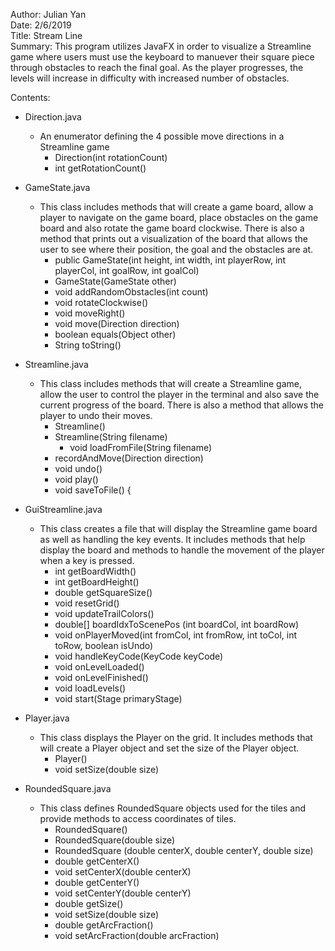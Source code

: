 Author: Julian Yan  
Date: 2/6/2019  
Title: Stream Line  
Summary: This program utilizes JavaFX in order to visualize a Streamline game where users must use the keyboard to manuever their square piece through obstacles to reach the final goal. As the player progresses, the levels will increase in difficulty with increased number of obstacles. 

Contents: 
* Direction.java 
  * An enumerator defining the 4 possible move directions in a Streamline game
    * Direction(int rotationCount)
    * int getRotationCount()
  
* GameState.java
  * This class includes methods that will create a game board, allow a player to navigate on the game board, place obstacles on the game board and also rotate the game board clockwise. There is also a method that prints out a visualization of the board that allows the user to see where their position, the goal and the obstacles are at. 
    * public GameState(int height, int width, int playerRow, int playerCol, int goalRow, int goalCol)
    * GameState(GameState other)
    * void addRandomObstacles(int count)
    *  void rotateClockwise()
    * void moveRight()
    * void move(Direction direction)
    * boolean equals(Object other)
    * String toString()
  
* Streamline.java
  * This class includes methods that will create a Streamline game, allow the user to control the player in the terminal and also save the current progress of the board. There is also a method that allows the player to undo their moves. 
    * Streamline()
    * Streamline(String filename)
      * void loadFromFile(String filename)
    * recordAndMove(Direction direction)
    * void undo()
    * void play()
    * void saveToFile() {

* GuiStreamline.java
  * This class creates a file that will display the Streamline game board as well as handling the key events. It includes methods that help display the board and methods to handle the movement of the player when a key is pressed.
    * int getBoardWidth()
    * int getBoardHeight()
    * double getSquareSize()
    * void resetGrid()
    * void updateTrailColors()
    * double[] boardIdxToScenePos (int boardCol, int boardRow)
    * void onPlayerMoved(int fromCol, int fromRow, int toCol, int toRow, boolean isUndo)
    * void handleKeyCode(KeyCode keyCode)
    * void onLevelLoaded()
    * void onLevelFinished()
    * void loadLevels()
    * void start(Stage primaryStage)

* Player.java
  * This class displays the Player on the grid. It includes methods that will create a Player object and set the size of the Player object.
    * Player()
    * void setSize(double size)

* RoundedSquare.java
  * This class defines RoundedSquare objects used for the tiles and provide methods to access coordinates of tiles.
    * RoundedSquare()
    * RoundedSquare(double size)
    * RoundedSquare (double centerX, double centerY, double size)
    * double getCenterX()
    * void setCenterX(double centerX)
    * double getCenterY()
    * void setCenterY(double centerY)
    * double getSize()
    * void setSize(double size)
    * double getArcFraction()
    * void setArcFraction(double arcFraction)
